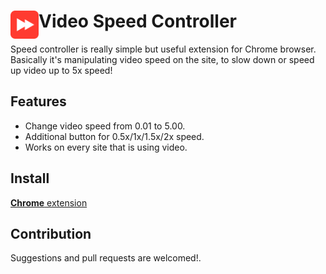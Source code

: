 # <img src="public/icons/icon_48.png" width="45" align="left"> Video Speed Controller

Speed controller is really simple but useful extension for Chrome browser. Basically it's manipulating video speed on the site, to slow down or speed up video up to 5x speed!

## Features

- Change video speed from 0.01 to 5.00.
- Additional button for 0.5x/1x/1.5x/2x speed.
- Works on every site that is using video.

## Install

[**Chrome** extension](https://chrome.google.com/webstore/detail/videospeedcontroller/oedcflfijnmdnkllbeoacabinnlgplmb)

## Contribution

Suggestions and pull requests are welcomed!.
